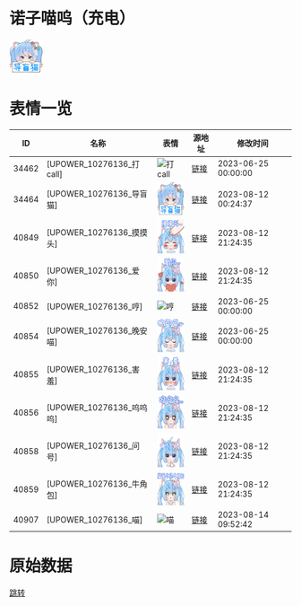 # 诺子喵呜（充电）

<img src="./cover.png" height="60" alt="cover" />

# 表情一览

|ID|名称|表情|源地址|修改时间|
|----|----|----|----|----|
|34462|[UPOWER_10276136_打call]|<img src="./pic/034462_%5BUPOWER_10276136_打call%5D.png" height="60" alt="打call"/>|[链接](https://i0.hdslb.com/bfs/garb/28591f6eed054f12dd6afbf9e528a9c94f41830c.png)|2023-06-25 00:00:00|
|34464|[UPOWER_10276136_导盲猫]|<img src="./pic/034464_%5BUPOWER_10276136_导盲猫%5D.png" height="60" alt="导盲猫"/>|[链接](https://i0.hdslb.com/bfs/garb/de0eeccc0f8e7b8ce8ec4fb66febec5b6d1c6129.png)|2023-08-12 00:24:37|
|40849|[UPOWER_10276136_摸摸头]|<img src="./pic/040849_%5BUPOWER_10276136_摸摸头%5D.png" height="60" alt="摸摸头"/>|[链接](https://i0.hdslb.com/bfs/garb/8a6d2621faf47a0baa2d0690c088b3925790f03a.png)|2023-08-12 21:24:35|
|40850|[UPOWER_10276136_爱你]|<img src="./pic/040850_%5BUPOWER_10276136_爱你%5D.png" height="60" alt="爱你"/>|[链接](https://i0.hdslb.com/bfs/garb/d9054a0885859a850933a439096f987c503e1725.png)|2023-08-12 21:24:35|
|40852|[UPOWER_10276136_哼]|<img src="./pic/040852_%5BUPOWER_10276136_哼%5D.png" height="60" alt="哼"/>|[链接](https://i0.hdslb.com/bfs/garb/ca8e144c33297fdaacc707fba4669383fb67c38c.png)|2023-06-25 00:00:00|
|40854|[UPOWER_10276136_晚安喵]|<img src="./pic/040854_%5BUPOWER_10276136_晚安喵%5D.png" height="60" alt="晚安喵"/>|[链接](https://i0.hdslb.com/bfs/garb/5bfb50eab81c4365db3ad64eb69a797a2c547341.png)|2023-06-25 00:00:00|
|40855|[UPOWER_10276136_害羞]|<img src="./pic/040855_%5BUPOWER_10276136_害羞%5D.png" height="60" alt="害羞"/>|[链接](https://i0.hdslb.com/bfs/garb/b9b7492f972f52258f70cb957d4ceed4b5ff771c.png)|2023-08-12 21:24:35|
|40856|[UPOWER_10276136_呜呜呜]|<img src="./pic/040856_%5BUPOWER_10276136_呜呜呜%5D.png" height="60" alt="呜呜呜"/>|[链接](https://i0.hdslb.com/bfs/garb/98cf597224127683b45b974ae0a2d685c382f1bf.png)|2023-08-12 21:24:35|
|40858|[UPOWER_10276136_问号]|<img src="./pic/040858_%5BUPOWER_10276136_问号%5D.png" height="60" alt="问号"/>|[链接](https://i0.hdslb.com/bfs/garb/aa0c00f7bd88baf94fc1a21375d2f910c9a07bc5.png)|2023-08-12 21:24:35|
|40859|[UPOWER_10276136_牛角包]|<img src="./pic/040859_%5BUPOWER_10276136_牛角包%5D.png" height="60" alt="牛角包"/>|[链接](https://i0.hdslb.com/bfs/garb/399bab22387b08437836f0ed5366bb7b844cfcb0.png)|2023-08-12 21:24:35|
|40907|[UPOWER_10276136_喵]|<img src="./pic/040907_%5BUPOWER_10276136_喵%5D.png" height="60" alt="喵"/>|[链接](https://i0.hdslb.com/bfs/garb/8a38af5e8c4e574ebde542fdf54a85e806fb4afd.png)|2023-08-14 09:52:42|

# 原始数据

[跳转](./raw.json)

